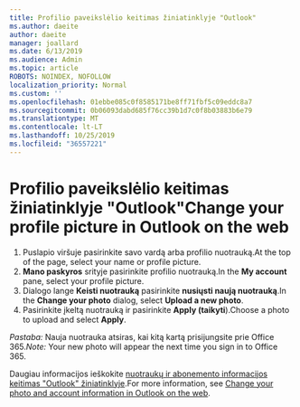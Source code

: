 ```yaml
---
title: Profilio paveikslėlio keitimas žiniatinklyje "Outlook"
ms.author: daeite
author: daeite
manager: joallard
ms.date: 6/13/2019
ms.audience: Admin
ms.topic: article
ROBOTS: NOINDEX, NOFOLLOW
localization_priority: Normal
ms.custom: ''
ms.openlocfilehash: 01ebbe085c0f8585171be8ff71fbf5c09eddc8a7
ms.sourcegitcommit: 0b06093dabd685f76cc39b1d7c0f8b03883b6e79
ms.translationtype: MT
ms.contentlocale: lt-LT
ms.lasthandoff: 10/25/2019
ms.locfileid: "36557221"
---
```

# <a name="change-your-profile-picture-in-outlook-on-the-web"></a><span data-ttu-id="28f34-102">Profilio paveikslėlio keitimas žiniatinklyje "Outlook"</span><span class="sxs-lookup"><span data-stu-id="28f34-102">Change your profile picture in Outlook on the web</span></span>

1. <span data-ttu-id="28f34-103">Puslapio viršuje pasirinkite savo vardą arba profilio nuotrauką.</span><span class="sxs-lookup"><span data-stu-id="28f34-103">At the top of the page, select your name or profile picture.</span></span>
1. <span data-ttu-id="28f34-104">**Mano paskyros** srityje pasirinkite profilio nuotrauką.</span><span class="sxs-lookup"><span data-stu-id="28f34-104">In the **My account** pane, select your profile picture.</span></span>
1. <span data-ttu-id="28f34-105">Dialogo lange **Keisti nuotrauką** pasirinkite **nusiųsti naują nuotrauką**.</span><span class="sxs-lookup"><span data-stu-id="28f34-105">In the **Change your photo** dialog, select **Upload a new photo**.</span></span>
1. <span data-ttu-id="28f34-106">Pasirinkite įkeltą nuotrauką ir pasirinkite **Apply (taikyti**).</span><span class="sxs-lookup"><span data-stu-id="28f34-106">Choose a photo to upload and select **Apply**.</span></span>

<span data-ttu-id="28f34-107">*Pastaba:* Nauja nuotrauka atsiras, kai kitą kartą prisijungsite prie Office 365.</span><span class="sxs-lookup"><span data-stu-id="28f34-107">*Note:* Your new photo will appear the next time you sign in to Office 365.</span></span>

<span data-ttu-id="28f34-108">Daugiau informacijos ieškokite [nuotraukų ir abonemento informacijos keitimas "Outlook" žiniatinklyje](https://support.office.com/article/b2dbb289-851d-4bed-93c3-3e136f5659ec).</span><span class="sxs-lookup"><span data-stu-id="28f34-108">For more information, see [Change your photo and account information in Outlook on the web](https://support.office.com/article/b2dbb289-851d-4bed-93c3-3e136f5659ec).</span></span>